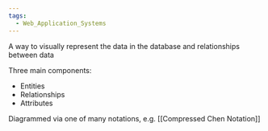 ```yaml
---
tags:
  - Web_Application_Systems
---
```

A way to visually represent the data in the database and relationships between data

Three main components:
- Entities
- Relationships
- Attributes


Diagrammed via one of many notations, e.g. [[Compressed Chen Notation]]
